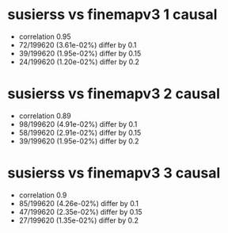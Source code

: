 # susierss vs finemapv3  1 causal

- correlation 0.95
- 72/199620 (3.61e-02%) differ by 0.1
- 39/199620 (1.95e-02%) differ by 0.15
- 24/199620 (1.20e-02%) differ by 0.2


# susierss vs finemapv3  2 causal

- correlation 0.89
- 98/199620 (4.91e-02%) differ by 0.1
- 58/199620 (2.91e-02%) differ by 0.15
- 39/199620 (1.95e-02%) differ by 0.2


# susierss vs finemapv3  3 causal

- correlation 0.9
- 85/199620 (4.26e-02%) differ by 0.1
- 47/199620 (2.35e-02%) differ by 0.15
- 27/199620 (1.35e-02%) differ by 0.2


